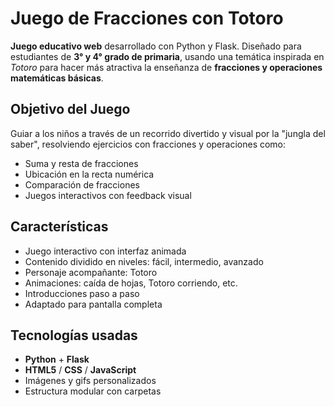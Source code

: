 # Juego de Fracciones con Totoro

**Juego educativo web** desarrollado con Python y Flask. Diseñado para estudiantes de **3° y 4° grado de primaria**, usando una temática inspirada en *Totoro* para hacer más atractiva la enseñanza de **fracciones y operaciones matemáticas básicas**.
##  Objetivo del Juego

Guiar a los niños a través de un recorrido divertido y visual por la "jungla del saber", resolviendo ejercicios con fracciones y operaciones como:

- Suma y resta de fracciones
- Ubicación en la recta numérica
- Comparación de fracciones
- Juegos interactivos con feedback visual

##  Características

- Juego interactivo con interfaz animada
- Contenido dividido en niveles: fácil, intermedio, avanzado
- Personaje acompañante: Totoro
- Animaciones: caída de hojas, Totoro corriendo, etc.
- Introducciones paso a paso
- Adaptado para pantalla completa

## Tecnologías usadas

- **Python** + **Flask**
- **HTML5** / **CSS** / **JavaScript**
- Imágenes y gifs personalizados
- Estructura modular con carpetas 

